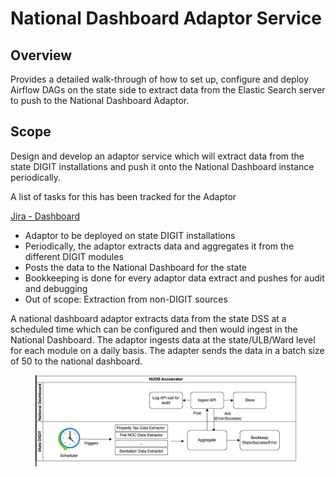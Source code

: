# National Dashboard Adaptor Service

## Overview <a href="#overview" id="overview"></a>

Provides a detailed walk-through of how to set up, configure and deploy Airflow DAGs on the state side to extract data from the Elastic Search server to push to the National Dashboard Adaptor.

## **Scope**

Design and develop an adaptor service which will extract data from the state DIGIT installations and push it onto the National Dashboard instance periodically.&#x20;

A list of tasks for this has been tracked for the Adaptor&#x20;

[Jira - Dashboard](https://digit-discuss.atlassian.net/jira/software/projects/NDA/boards/120)

* Adaptor to be deployed on state DIGIT installations&#x20;
* Periodically, the adaptor extracts data and aggregates it from the different DIGIT modules
* Posts the data to the National Dashboard for the state
* Bookkeeping is done for every adaptor data extract and pushes for audit and debugging&#x20;
* Out of scope: Extraction from non-DIGIT sources&#x20;

&#x20;A national dashboard adaptor extracts data from the state DSS at a scheduled time which can be configured and then would ingest in the National Dashboard. The adaptor ingests data at the state/ULB/Ward level for each module on a daily basis. The adapter sends the data in a batch size of 50 to the national dashboard.

<figure><img src="../../../../../.gitbook/assets/image (407).png" alt=""><figcaption></figcaption></figure>
